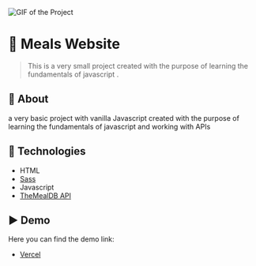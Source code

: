![GIF of the Project](https://github.com/AhmedAF13/MealsApp/blob/master/capture.gif)

# 🍲 Meals Website
> This is a very small project created with the purpose of learning the fundamentals of javascript .

## 🎯 About ##
a very basic project with vanilla Javascript created with the purpose of learning the fundamentals of javascript and working with APIs 

## 🚀 Technologies ##
- HTML
- [Sass](https://sass-lang.com/)
- Javascript
- [TheMealDB API](https://www.themealdb.com/)

## ▶️ Demo

Here you can find the demo link:

- [Vercel](https://meals-app-lilac.vercel.app/)
